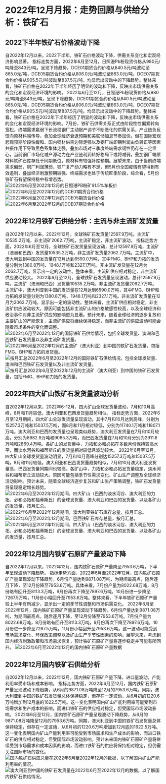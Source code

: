 # 2022年12月月报：走势回顾与供给分析：铁矿石
## **2022下半年铁矿石价格波动下降**
自2022年12月以来，2022下半年，铁矿石价格波动下降，供需关系变化和宏观经济影响显著。 指标走势方面，2022年6月至12月，日照港Pb粉现货价格从980元/吨降至843元/吨，呈现下降趋势。DCE01期货合约价格从840.5元/吨波动至865.0元/吨，DCE05期货合约价格从806.0元/吨波动至863.0元/吨，DCE07期货合约价格从905.5元/吨波动至837.5元/吨，均显示出波动中的下降趋势。整体来看，铁矿石价格在2022年下半年经历了明显的波动和下降，反映出市场供需关系的变化和宏观经济环境的影响。 2022年6月至12月，日照港Pb粉现货价格从980元/吨降至843元/吨，呈现下降趋势。DCE01期货合约价格从840.5元/吨波动至865.0元/吨，DCE05期货合约价格从806.0元/吨波动至863.0元/吨，DCE07期货合约价格从905.5元/吨波动至837.5元/吨，均显示出波动中的下降趋势。整体来看，铁矿石价格在2022年下半年经历了明显的波动和下降，反映出市场供需关系的变化和宏观经济环境的影响。7月份，铁矿石供需关系正式由阶段性性偏紧转向宽松，终端需求羸弱下长流程钢厂主动限产调节不断恶化的供需关系，产业链负反馈向原材料端传导，叠加全球经济衰退预期和美联储加息节奏加快，但在国际宏观悲观预期阶段性缓和、国内钢材供需边际走强以及钢厂端即期利润由负转正等因素共振作用下导致黑色系集体走强，叠加市场对三季度终端需求韧性仍存在一定信心，当前钢厂市场化减产源动力在产业链利润转好格局下或将减弱，叠加钢厂端原材料铁矿石库存处于同期低位，原材料有较强补库预期。展望未来，由于当前终端需求偏弱，钢厂利润薄弱，钢厂复产动力略有不足，但5月份全国疫情有望得到有效遏制，叠加经济刺激预期较强、终端需求也处于传统旺季阶段，综合看，5月份铁矿石有望保持稳中有增态势。
        ![2022年6月至2022年12月的日照港PB粉矿61.5%车板价](assets/2022年6月至2022年12月的日照港PB粉矿61.5%车板价.png)
![2022年6月至2022年12月的DCE01期货合约价格](assets/2022年6月至2022年12月的DCE01期货合约价格.png)
![2022年6月至2022年12月的DCE05期货合约价格](assets/2022年6月至2022年12月的DCE05期货合约价格.png)
![2022年6月至2022年12月的DCE07期货合约价格](assets/2022年6月至2022年12月的DCE07期货合约价格.png)

## **2022年12月铁矿石供给分析：主流与非主流矿发货量**
自2022年12月以来，2022年12月，全球铁矿石发货量12597.9万吨，主流矿10535.2万吨，非主流矿2062.7万吨，主流矿稳定，非主流矿波动。 指标走势方面，2022年6月至12月，全球铁矿石发货量呈现波动，总计12597.9万吨，主流矿（澳洲和巴西）发货量10535.2万吨，非主流矿发货量2062.7万吨。主流矿中，澳大利亚到中国的发货量在12月达到6590.0万吨，其中FMG、BHP和力拓的发货量分别为1380.8万吨、1948.1万吨和2327.1万吨。非主流矿发货量在12月为2062.7万吨，显示出一定的波动性。整体来看，主流矿供应相对稳定，非主流矿供应波动较大。 2022年6月至12月，全球铁矿石发货量呈现波动，总计12597.9万吨，主流矿（澳洲和巴西）发货量10535.2万吨，非主流矿发货量2062.7万吨。主流矿中，澳大利亚到中国的发货量在12月达到6590.0万吨，其中FMG、BHP和力拓的发货量分别为1380.8万吨、1948.1万吨和2327.1万吨。非主流矿发货量在12月为2062.7万吨，显示出一定的波动性。整体来看，主流矿供应相对稳定，非主流矿供应波动较大。原因可能包括非主流矿山的价格敏感性较高，以及全球经济和政治事件对非主流矿供应的影响更为显著。预计未来，随着全球经济的逐步复苏和主要矿山的产能恢复，主流矿供应将继续保持稳定，而非主流矿的供应波动可能会随着市场条件的变化而调整。
        ![2022年6月至2022年12月的国际铁矿石供给情况，包括全球发货量、澳洲和巴西铁矿石发货量以及非主流矿发货量。](assets/2022年6月至2022年12月的国际铁矿石供给情况，包括全球发货量、澳洲和巴西铁矿石发货量以及非主流矿发货量。.png)
![2022年6月至2022年12月的主流矿（澳大利亚）到中国的铁矿石发货量，包括FMG、BHP和力拓的发货量。](assets/2022年6月至2022年12月的主流矿（澳大利亚）到中国的铁矿石发货量，包括FMG、BHP和力拓的发货量。.png)
![按月汇总2022年6月至2022年12月的国际铁矿石供给情况，包括全球发货量、澳洲和巴西铁矿石发货量以及非主流矿发货量。](assets/按月汇总2022年6月至2022年12月的国际铁矿石供给情况，包括全球发货量、澳洲和巴西铁矿石发货量以及非主流矿发货量。.png)
![按月汇总2022年6月至2022年12月的主流矿（澳大利亚）到中国的铁矿石发货量，包括FMG、BHP和力拓的发货量。](assets/按月汇总2022年6月至2022年12月的主流矿（澳大利亚）到中国的铁矿石发货量，包括FMG、BHP和力拓的发货量。.png)

## **2022年四大矿山铁矿石发货量波动分析**
自2022年12月以来，2022年6-12月，四大矿山全球发货量波动，7月和10月高峰，8月和11月较低，澳大利亚和巴西发货量趋势相似。 指标走势方面，2022年6月至12月期间，四大矿山全球发货量呈现波动，其中7月和10月达到高峰，分别为15257.3万吨和15037.5万吨，而8月和11月相对较低，分别为11740.1万吨和11807.1万吨。澳大利亚和巴西的发货量也呈现类似趋势，澳大利亚发货量在7月和10月较高，分别为8982.9万吨和9085.3万吨，而巴西发货量在7月和10月分别为2911.8万吨和2869.4万吨。各矿山的发货量中，力拓和必和必拓在多数月份保持较高水平，而淡水河谷和福蒂斯丘的发货量相对较低且波动较大。 2022年6月至12月，四大矿山全球发货量波动明显，7月和10月高峰分别达15257.3万吨和15037.5万吨，8月和11月较低。澳大利亚和巴西发货量趋势相似，7月和10月澳大利亚发货量高，巴西发货量同期间也较高。各矿山中，力拓和必和必拓发货量稳定，淡水河谷和福蒂斯丘波动较大。原因可能包括季节性需求变化、矿山生产调整及全球经济活动影响。预计未来，随着全球经济逐步复苏和矿山生产策略调整，铁矿石发货量将呈现稳定增长趋势。
        ![2022年6月至2022年12月期间，四大矿山（巴西的淡水河谷、澳大利亚的力拓、必和必拓和福蒂斯丘）的全球发货量、澳大利亚和巴西的发货量、以及各矿山的发货量，按月汇总。](assets/2022年6月至2022年12月期间，四大矿山（巴西的淡水河谷、澳大利亚的力拓、必和必拓和福蒂斯丘）的全球发货量、澳大利亚和巴西的发货量、以及各矿山的发货量，按月汇总。.png)
![2022年6月至2022年12月期间，澳大利亚铁矿石库存总量，按月汇总。](assets/2022年6月至2022年12月期间，澳大利亚铁矿石库存总量，按月汇总。.png)
![2022年6月至2022年12月期间，巴西铁矿石库存总量，按月汇总。](assets/2022年6月至2022年12月期间，巴西铁矿石库存总量，按月汇总。.png)
![2022年6月至2022年12月期间，四大矿山（巴西的淡水河谷、澳大利亚的力拓、必和必拓和福蒂斯丘）的全球发货量、澳大利亚和巴西的发货量、以及各矿山的发货量，按月汇总。](assets/2022年6月至2022年12月期间，四大矿山（巴西的淡水河谷、澳大利亚的力拓、必和必拓和福蒂斯丘）的全球发货量、澳大利亚和巴西的发货量、以及各矿山的发货量，按月汇总。.png)

## **2022年12月国内铁矿石原矿产量波动下降**
自2022年12月以来，2022年12月，国内铁矿石原矿产量降至7953.6万吨，下半年呈现波动下降趋势。 指标走势方面，2022年6月至2022年12月，国内铁矿石原矿产量呈现波动下降趋势。6月份产量达到9871.08万吨，为期间最高点，随后逐月下降，至12月份降至7953.6万吨。具体来看，7月份产量为8022.68万吨，8月份略有回升至8113.3万吨，9月份再次下降至7897.6万吨，10月份进一步降至7267.5万吨，11月份小幅回升至7953.6万吨。整体来看，下半年铁矿石原矿产量较上半年有所减少，显示出一定的季节性调整和市场供需变化。 2022年6月至2022年12月，国内铁矿石原矿产量呈现波动下降趋势。6月份产量达到9871.08万吨，为期间最高点，随后逐月下降，至12月份降至7953.6万吨。7月份产量为8022.68万吨，8月份略有回升至8113.3万吨，9月份再次下降至7897.6万吨，10月份进一步降至7267.5万吨，11月份小幅回升至7953.6万吨。这一波动可能受到市场需求变化、环保政策调整以及矿山生产季节性因素的影响。展望未来，考虑到国内经济刺激政策和市场需求恢复，预计铁矿石原矿产量将逐步稳定并可能有所回升。
        ![2022年6月至2022年12月的国内铁矿石原矿产量数据](assets/2022年6月至2022年12月的国内铁矿石原矿产量数据.png)

## **2022年12月国内铁矿石供给分析**
自2022年12月以来，2022年12月，国内铁矿石原矿产量下降，进口量波动，产能利用率受市场和成本影响。 指标走势方面，2022年6月至12月，国内铁矿石原矿产量呈现波动下降趋势，从6月的9871.08万吨降至12月的7953.6万吨。同期，澳大利亚到中国的铁矿石发货量总体保持稳定，但存在一定波动，从6月初的1220.6万吨增加到12月底的1622.5万吨。这一变化表明国内矿山产能利用率可能受到市场需求和生产成本的影响，而进口铁矿石的供应相对稳定，但受国际市场波动影响。 2022年6月至12月，国内铁矿石原矿产量呈现波动下降趋势，从6月的9871.08万吨降至12月的7953.6万吨。同期，澳大利亚到中国的铁矿石发货量总体保持稳定，但存在一定波动，从6月初的1220.6万吨增加到12月底的1622.5万吨。这一变化表明国内矿山产能利用率可能受到市场需求和生产成本的影响，而进口铁矿石的供应相对稳定，但受国际市场波动影响。预计未来国内铁矿石原矿产量将继续受到市场需求和成本因素的影响，而进口铁矿石的供应将保持相对稳定，但仍需关注国际市场的变化。
        ![国内铁矿石供应总量在2022年6月至2022年12月的数据，以了解国内矿山产能利用率的情况。](assets/国内铁矿石供应总量在2022年6月至2022年12月的数据，以了解国内矿山产能利用率的情况。.png)
![澳大利亚到中国的铁矿石发货量在2022年6月至2022年12月的数据，以了解国内铁矿石供给情况。](assets/澳大利亚到中国的铁矿石发货量在2022年6月至2022年12月的数据，以了解国内铁矿石供给情况。.png)
